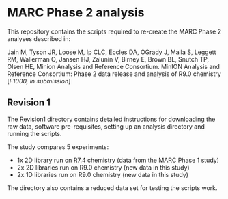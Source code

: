 # MARC Phase 2 analysis

This repository contains the scripts required to re-create the MARC Phase 2 analyses described in:

Jain M, Tyson JR, Loose M, Ip CLC, Eccles DA, OGrady J, Malla S, Leggett RM, Wallerman O, Jansen HJ, Zalunin V, Birney E, Brown BL, Snutch TP, Olsen HE, Minion Analysis and Reference Consortium. MinION Analysis and Reference Consortium: Phase 2 data release and analysis of R9.0 chemistry [*F1000, in submission*]

## Revision 1

The Revision1 directory contains detailed instructions for downloading the raw data, software pre-requisites, setting up an analysis directory and running the scripts.

The study compares 5 experiments:
- 1x 2D library run on R7.4 chemistry (data from the MARC Phase 1 study)
- 2x 2D libraries run on R9.0 chemistry (new data in this study)
- 2x 1D libraries run on R9.0 chemistry (new data in this study)

The directory also contains a reduced data set for testing the scripts work.
